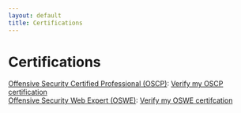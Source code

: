 ```yaml
---
layout: default
title: Certifications
---
```

# Certifications
[Offensive Security Certified Professional (OSCP)](https://www.offensive-security.com/pwk-oscp/):
[Verify my OSCP certification](https://www.youracclaim.com/badges/2352083f-2957-4c8d-88db-5df6279b61da)  
[Offensive Security Web Expert (OSWE)](https://www.offensive-security.com/awae-oswe/):
[Verify my OSWE certifcation](https://www.youracclaim.com/badges/ab2933bd-5373-443f-b6fe-6a0608ecbe6b)  
